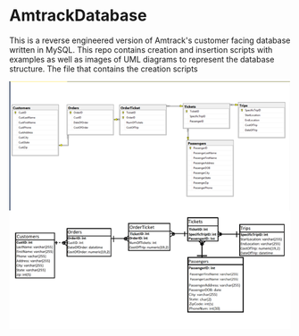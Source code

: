 # AmtrackDatabase
This is a reverse engineered version of Amtrack's customer facing database written in MySQL. This repo contains creation and insertion scripts with examples as well as images of UML diagrams to represent the database structure. The file that contains the creation scripts 

![](DatabaseUML.png)
